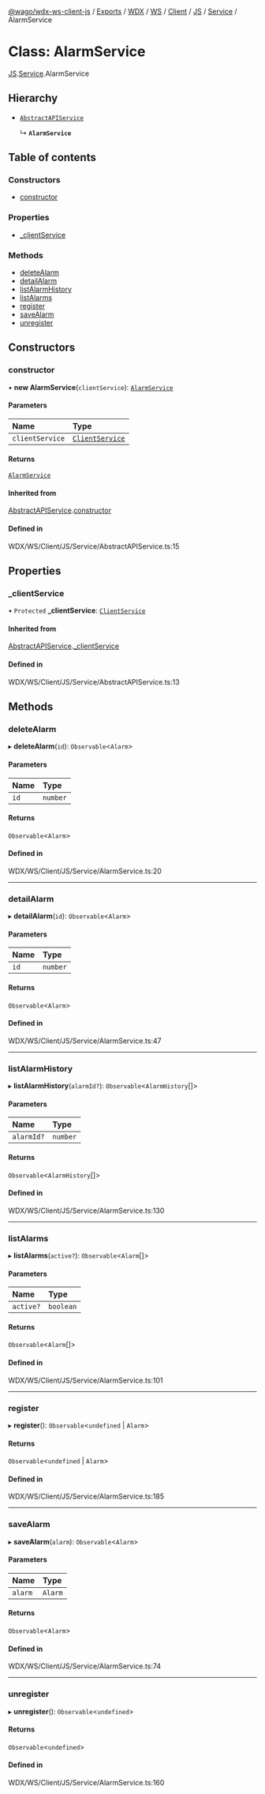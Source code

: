 [@wago/wdx-ws-client-js](../README.md) / [Exports](../modules.md) / [WDX](../modules/WDX.md) / [WS](../modules/WDX.WS.md) / [Client](../modules/WDX.WS.Client.md) / [JS](../modules/WDX.WS.Client.JS.md) / [Service](../modules/WDX.WS.Client.JS.Service.md) / AlarmService

# Class: AlarmService

[JS](../modules/WDX.WS.Client.JS.md).[Service](../modules/WDX.WS.Client.JS.Service.md).AlarmService

## Hierarchy

- [`AbstractAPIService`](WDX.WS.Client.JS.Service.AbstractAPIService.md)

  ↳ **`AlarmService`**

## Table of contents

### Constructors

- [constructor](WDX.WS.Client.JS.Service.AlarmService.md#constructor)

### Properties

- [\_clientService](WDX.WS.Client.JS.Service.AlarmService.md#_clientservice)

### Methods

- [deleteAlarm](WDX.WS.Client.JS.Service.AlarmService.md#deletealarm)
- [detailAlarm](WDX.WS.Client.JS.Service.AlarmService.md#detailalarm)
- [listAlarmHistory](WDX.WS.Client.JS.Service.AlarmService.md#listalarmhistory)
- [listAlarms](WDX.WS.Client.JS.Service.AlarmService.md#listalarms)
- [register](WDX.WS.Client.JS.Service.AlarmService.md#register)
- [saveAlarm](WDX.WS.Client.JS.Service.AlarmService.md#savealarm)
- [unregister](WDX.WS.Client.JS.Service.AlarmService.md#unregister)

## Constructors

### constructor

• **new AlarmService**(`clientService`): [`AlarmService`](WDX.WS.Client.JS.Service.AlarmService.md)

#### Parameters

| Name | Type |
| :------ | :------ |
| `clientService` | [`ClientService`](WDX.WS.Client.JS.Service.ClientService.md) |

#### Returns

[`AlarmService`](WDX.WS.Client.JS.Service.AlarmService.md)

#### Inherited from

[AbstractAPIService](WDX.WS.Client.JS.Service.AbstractAPIService.md).[constructor](WDX.WS.Client.JS.Service.AbstractAPIService.md#constructor)

#### Defined in

WDX/WS/Client/JS/Service/AbstractAPIService.ts:15

## Properties

### \_clientService

• `Protected` **\_clientService**: [`ClientService`](WDX.WS.Client.JS.Service.ClientService.md)

#### Inherited from

[AbstractAPIService](WDX.WS.Client.JS.Service.AbstractAPIService.md).[_clientService](WDX.WS.Client.JS.Service.AbstractAPIService.md#_clientservice)

#### Defined in

WDX/WS/Client/JS/Service/AbstractAPIService.ts:13

## Methods

### deleteAlarm

▸ **deleteAlarm**(`id`): `Observable`\<`Alarm`\>

#### Parameters

| Name | Type |
| :------ | :------ |
| `id` | `number` |

#### Returns

`Observable`\<`Alarm`\>

#### Defined in

WDX/WS/Client/JS/Service/AlarmService.ts:20

___

### detailAlarm

▸ **detailAlarm**(`id`): `Observable`\<`Alarm`\>

#### Parameters

| Name | Type |
| :------ | :------ |
| `id` | `number` |

#### Returns

`Observable`\<`Alarm`\>

#### Defined in

WDX/WS/Client/JS/Service/AlarmService.ts:47

___

### listAlarmHistory

▸ **listAlarmHistory**(`alarmId?`): `Observable`\<`AlarmHistory`[]\>

#### Parameters

| Name | Type |
| :------ | :------ |
| `alarmId?` | `number` |

#### Returns

`Observable`\<`AlarmHistory`[]\>

#### Defined in

WDX/WS/Client/JS/Service/AlarmService.ts:130

___

### listAlarms

▸ **listAlarms**(`active?`): `Observable`\<`Alarm`[]\>

#### Parameters

| Name | Type |
| :------ | :------ |
| `active?` | `boolean` |

#### Returns

`Observable`\<`Alarm`[]\>

#### Defined in

WDX/WS/Client/JS/Service/AlarmService.ts:101

___

### register

▸ **register**(): `Observable`\<`undefined` \| `Alarm`\>

#### Returns

`Observable`\<`undefined` \| `Alarm`\>

#### Defined in

WDX/WS/Client/JS/Service/AlarmService.ts:185

___

### saveAlarm

▸ **saveAlarm**(`alarm`): `Observable`\<`Alarm`\>

#### Parameters

| Name | Type |
| :------ | :------ |
| `alarm` | `Alarm` |

#### Returns

`Observable`\<`Alarm`\>

#### Defined in

WDX/WS/Client/JS/Service/AlarmService.ts:74

___

### unregister

▸ **unregister**(): `Observable`\<`undefined`\>

#### Returns

`Observable`\<`undefined`\>

#### Defined in

WDX/WS/Client/JS/Service/AlarmService.ts:160
